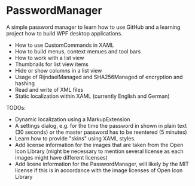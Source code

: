 # PasswordManager
A simple password manager to learn how to use GitHub and a learning project how to build WPF desktop applications.

- How to use CustomCommands in XAML
- How to build menus, context menues and tool bars
- How to work with a list view
- Thumbnails for list view items
- Hide or show columns in a list view
- Usage of RijndaelManaged and SHA256Managed of encryption and hashing
- Read and write of XML files
- Static localization within XAML (currently English and German)

TODOs:

- Dynamic localization using a MarkupExtension
- A settings dialog, e.g. for the time the password in shown in plain text (30 seconds) or the master password has to be reentered (5 minutes)
- Learn how to provide "skins" using XAML styles.
- Add license information for the images that are taken from the Open Icon Library (might be necessary to mention several license as each images might have different licenses)
- Add licene information for the PasswordManager, will likely by the MIT license if this is in accordance with the image licenses of Open Icon Library
